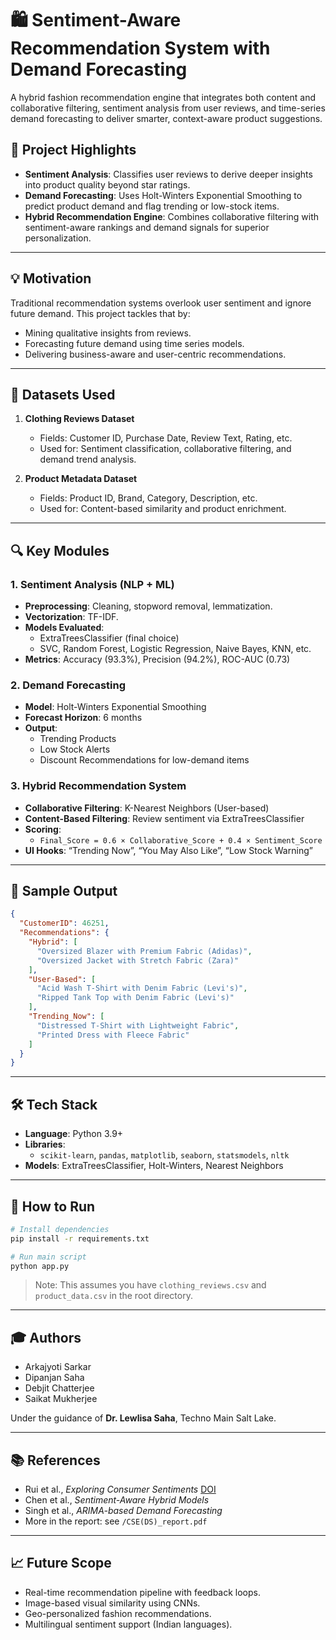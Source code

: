 # 🛍️ Sentiment-Aware Recommendation System with Demand Forecasting

A hybrid fashion recommendation engine that integrates both content and collaborative filtering, sentiment analysis from user reviews, and time-series demand forecasting to deliver smarter, context-aware product suggestions.

## 📌 Project Highlights

- **Sentiment Analysis**: Classifies user reviews to derive deeper insights into product quality beyond star ratings.
- **Demand Forecasting**: Uses Holt-Winters Exponential Smoothing to predict product demand and flag trending or low-stock items.
- **Hybrid Recommendation Engine**: Combines collaborative filtering with sentiment-aware rankings and demand signals for superior personalization.

---

## 💡 Motivation

Traditional recommendation systems overlook user sentiment and ignore future demand. This project tackles that by:
- Mining qualitative insights from reviews.
- Forecasting future demand using time series models.
- Delivering business-aware and user-centric recommendations.

---

## 📁 Datasets Used

1. **Clothing Reviews Dataset**
   - Fields: Customer ID, Purchase Date, Review Text, Rating, etc.
   - Used for: Sentiment classification, collaborative filtering, and demand trend analysis.

2. **Product Metadata Dataset**
   - Fields: Product ID, Brand, Category, Description, etc.
   - Used for: Content-based similarity and product enrichment.

---

## 🔍 Key Modules

### 1. Sentiment Analysis (NLP + ML)
- **Preprocessing**: Cleaning, stopword removal, lemmatization.
- **Vectorization**: TF-IDF.
- **Models Evaluated**:
  - ExtraTreesClassifier (final choice)
  - SVC, Random Forest, Logistic Regression, Naive Bayes, KNN, etc.
- **Metrics**: Accuracy (93.3%), Precision (94.2%), ROC-AUC (0.73)

### 2. Demand Forecasting
- **Model**: Holt-Winters Exponential Smoothing
- **Forecast Horizon**: 6 months
- **Output**:
  - Trending Products
  - Low Stock Alerts
  - Discount Recommendations for low-demand items

### 3. Hybrid Recommendation System
- **Collaborative Filtering**: K-Nearest Neighbors (User-based)
- **Content-Based Filtering**: Review sentiment via ExtraTreesClassifier
- **Scoring**:
  - `Final_Score = 0.6 × Collaborative_Score + 0.4 × Sentiment_Score`
- **UI Hooks**: “Trending Now”, “You May Also Like”, “Low Stock Warning”

---

## 🔢 Sample Output

```json
{
  "CustomerID": 46251,
  "Recommendations": {
    "Hybrid": [
      "Oversized Blazer with Premium Fabric (Adidas)",
      "Oversized Jacket with Stretch Fabric (Zara)"
    ],
    "User-Based": [
      "Acid Wash T-Shirt with Denim Fabric (Levi's)",
      "Ripped Tank Top with Denim Fabric (Levi's)"
    ],
    "Trending_Now": [
      "Distressed T-Shirt with Lightweight Fabric",
      "Printed Dress with Fleece Fabric"
    ]
  }
}
```

---

## 🛠️ Tech Stack

- **Language**: Python 3.9+
- **Libraries**:
  - `scikit-learn`, `pandas`, `matplotlib`, `seaborn`, `statsmodels`, `nltk`
- **Models**: ExtraTreesClassifier, Holt-Winters, Nearest Neighbors

---

## 🚀 How to Run

```bash
# Install dependencies
pip install -r requirements.txt

# Run main script
python app.py
```

> Note: This assumes you have `clothing_reviews.csv` and `product_data.csv` in the root directory.

---

## 🎓 Authors

- Arkajyoti Sarkar
- Dipanjan Saha
- Debjit Chatterjee
- Saikat Mukherjee

Under the guidance of **Dr. Lewlisa Saha**, Techno Main Salt Lake.

---

## 📚 References

- Rui et al., *Exploring Consumer Sentiments* [DOI](https://doi.org/10.1016/j.jretconser.2024.104097)
- Chen et al., *Sentiment-Aware Hybrid Models*
- Singh et al., *ARIMA-based Demand Forecasting*
- More in the report: see `/CSE(DS)_report.pdf`

---

## 📈 Future Scope

- Real-time recommendation pipeline with feedback loops.
- Image-based visual similarity using CNNs.
- Geo-personalized fashion recommendations.
- Multilingual sentiment support (Indian languages).
